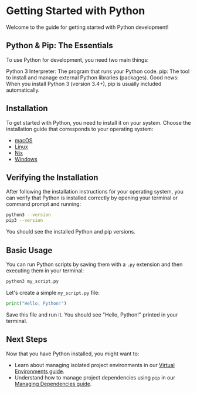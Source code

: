 # Getting Started with Python

Welcome to the guide for getting started with Python development!

## Python & Pip: The Essentials
To use Python for development, you need two main things:

Python 3 Interpreter: The program that runs your Python code.
pip: The tool to install and manage external Python libraries (packages).
Good news: When you install Python 3 (version 3.4+), pip is usually included automatically.

## Installation

To get started with Python, you need to install it on your system. Choose the installation guide that corresponds to your operating system:

- [macOS](./install/macos.md)
- [Linux](./install/linux.md)
- [Nix](./install/nix.md)
- [Windows](./install/windows.md)

## Verifying the Installation

After following the installation instructions for your operating system, you can verify that Python is installed correctly by opening your terminal or command prompt and running:

```bash
python3 --version
pip3 --version
````

You should see the installed Python and pip versions.

## Basic Usage

You can run Python scripts by saving them with a `.py` extension and then executing them in your terminal:

```bash
python3 my_script.py
```

Let's create a simple `my_script.py` file:

```python
print("Hello, Python!")
```

Save this file and run it. You should see "Hello, Python\!" printed in your terminal.

## Next Steps

Now that you have Python installed, you might want to:

  - Learn about managing isolated project environments in our [Virtual Environments guide](./virtual-environments.md).
  - Understand how to manage project dependencies using `pip` in our [Managing Dependencies guide](./dependencies.md).
